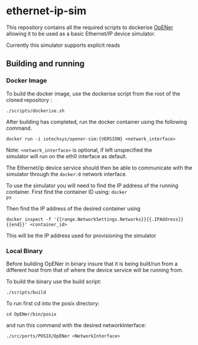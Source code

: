 # ethernet-ip-sim

This repository contains all the required scripts to dockerise 
[OpENer](https://github.com/EIPStackGroup/OpENer) allowing it to be used as a 
basic Ethernet/IP device simulator.

Currently this simulator supports explicit reads

## Building and running 

### Docker Image
To build the docker image, use the dockerise script from the root of the cloned 
repository :

```
./scripts/dockerise.sh
```

After building has completed, run the docker container using the following command.

```
docker run -i iotechsys/opener-sim:{VERSION} <network_interface> 
```

Note: <code><network_interface></code> is optional, if left unspecified the  
simulator will run on the eth0 interface as default.

The Ethernet/ip device service should then be able to communicate with the 
simulator through the <code>docker:0</code> network interface.

To use the simulator you will need to find the IP address of the running container. First find the container ID using: <code>docker ps</code>

Then find the IP address of the desired container using 

```
docker inspect -f '{{range.NetworkSettings.Networks}}{{.IPAddress}}{{end}}' <container_id>
```

This will be the IP address used for provisioning the simulator

### Local Binary

Before building OpENer in binary insure that it is being built/run from a 
different host from that of where the device service will be running from. 

To build the binary use the build script:

``` 
./scripts/build 
```

To run first cd into the posix directory:

``` 
cd OpENer/bin/posix 
```

and run this command with the desired networkInterface:

```
./src/ports/POSIX/OpENer <NetworkInterface>
```
